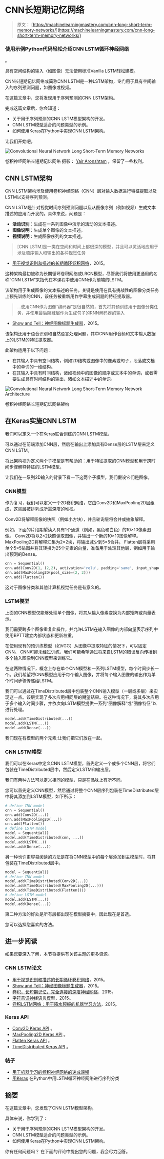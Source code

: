 # CNN长短期记忆网络

> 原文： [https://machinelearningmastery.com/cnn-long-short-term-memory-networks/](https://machinelearningmastery.com/cnn-long-short-term-memory-networks/)

### 使用示例Python代码轻松介绍CNN LSTM循环神经网络
。

具有空间结构的输入（如图像）无法使用标准Vanilla LSTM轻松建模。

CNN长短期记忆网络或简称CNN LSTM是一种LSTM架构，专门用于具有空间输入的序列预测问题，如图像或视频。

在这篇文章中，您将发现用于序列预测的CNN LSTM架构。

完成这篇文章后，你会知道：

*   关于用于序列预测的CNN LSTM模型架构的开发。
*   CNN LSTM模型适合的问题类型的示例。
*   如何使用Keras在Python中实现CNN LSTM架构。

让我们开始吧。

![Convolutional Neural Network Long Short-Term Memory Networks](img/28aa9063f5dd83a2c8c2e7a9a66db246.jpg)

卷积神经网络长短期记忆网络
摄影： [Yair Aronshtam](https://www.flickr.com/photos/yairar/34484734116/) ，保留了一些权利。

## CNN LSTM架构

CNN LSTM架构涉及使用卷积神经网络（CNN）层对输入数据进行特征提取以及LSTM以支持序列预测。

CNN LSTM是针对视觉时间序列预测问题以及从图像序列（例如视频）生成文本描述的应用而开发的。具体来说，问题是：

*   **活动识别**：生成在一系列图像中演示的活动的文本描述。
*   **图像说明**：生成单个图像的文本描述。
*   **视频说明**：生成图像序列的文本描述。

> [CNN LSTM]是一类在空间和时间上都很深的模型，并且可以灵活地应用于涉及顺序输入和输出的各种视觉任务

- [用于视觉识别和描述的长期循环卷积网络](https://arxiv.org/abs/1411.4389)，2015。

这种架构最初被称为长期循环卷积网络或LRCN模型，尽管我们将使用更通用的名称“CNN LSTM”来指代在本课程中使用CNN作为前端的LSTM。

该架构用于生成图像的文本描述的任务。关键是使用在具有挑战性的图像分类任务上预先训练的CNN，该任务被重新用作字幕生成问题的特征提取器。

> ...使用CNN作为图像“编码器”是很自然的，首先将其预训练用于图像分类任务，并使用最后隐藏层作为生成句子的RNN解码器的输入

- [Show and Tell：神经图像标题生成器](https://arxiv.org/abs/1411.4555)，2015。

该架构还用于语音识别和自然语言处理问题，其中CNN用作音频和文本输入数据上的LSTM的特征提取器。

此架构适用于以下问题：

*   在其输入中具有空间结构，例如2D结构或图像中的像素或句子，段落或文档中的单词的一维结构。
*   在其输入中具有时间结构，诸如视频中的图像的顺序或文本中的单词，或者需要生成具有时间结构的输出，诸如文本描述中的单词。

![Convolutional Neural Network Long Short-Term Memory Network Architecture](img/ae84a006384400ada510e876d69bc2a4.jpg)

卷积神经网络长短期记忆网络架构

## 在Keras实施CNN LSTM

我们可以定义一个在Keras联合训练的CNN LSTM模型。

可以通过在前端添加CNN层，然后在输出上添加具有Dense层的LSTM层来定义CNN LSTM。

将此架构视为定义两个子模型是有帮助的：用于特征提取的CNN模型和用于跨时间步骤解释特征的LSTM模型。

让我们在一系列2D输入的背景下看一下这两个子模型，我们假设它们是图像。

### CNN模型

作为复习，我们可以定义一个2D卷积网络，它由Conv2D和MaxPooling2D层组成，这些层被排列成所需深度的堆栈。

Conv2D将解释图像的快照（例如小方块），并且轮询层将合并或抽象解释。

例如，下面的片段期望读入具有1个通道（例如，黑色和白色）的10×10像素图像。 Conv2D将以2×2快照读取图像，并输出一个新的10×10图像解释。 MaxPooling2D将解释汇集为2×2块，将输出减少到5×5合并。 Flatten层将采用单个5×5贴图并将其转换为25个元素的向量，准备用于处理其他层，例如用于输出预测的Dense。

```py
cnn = Sequential()
cnn.add(Conv2D(1, (2,2), activation='relu', padding='same', input_shape=(10,10,1)))
cnn.add(MaxPooling2D(pool_size=(2, 2)))
cnn.add(Flatten())
```

这对于图像分类和其他计算机视觉任务是有意义的。

### LSTM模型

上面的CNN模型仅能够处理单个图像，将其从输入像素变换为内部矩阵或向量表示。

我们需要跨多个图像重复此操作，并允许LSTM在输入图像的内部向量表示序列中使用BPTT建立内部状态和更新权重。

在使用现有的预训练模型（如VGG）从图像中提取特征的情况下，可以固定CNN。 CNN可能未经过训练，我们可能希望通过将来自LSTM的错误反向传播到多个输入图像到CNN模型来训练它。

在这两种情况下，概念上存在单个CNN模型和一系列LSTM模型，每个时间步长一个。我们希望将CNN模型应用于每个输入图像，并将每个输入图像的输出作为单个时间步骤传递给LSTM。

我们可以通过在TimeDistributed层中包装整个CNN输入模型（一层或多层）来实现这一点。该层实现了多次应用相同层的期望结果。在这种情况下，将其多次应用于多个输入时间步骤，并依次向LSTM模型提供一系列“图像解释”或“图像特征”以进行处理。

```py
model.add(TimeDistributed(...))
model.add(LSTM(...))
model.add(Dense(...))
```

我们现在有模型的两个元素;让我们把它们放在一起。

### CNN LSTM模型

我们可以在Keras中定义CNN LSTM模型，首先定义一个或多个CNN层，将它们包装在TimeDistributed层中，然后定义LSTM和输出层。

我们有两种方法可以定义相同的模型，只是在品味上有所不同。

您可以首先定义CNN模型，然后通过将整个CNN层序列包装在TimeDistributed层中将其添加到LSTM模型，如下所示：

```py
# define CNN model
cnn = Sequential()
cnn.add(Conv2D(...))
cnn.add(MaxPooling2D(...))
cnn.add(Flatten())
# define LSTM model
model = Sequential()
model.add(TimeDistributed(cnn, ...))
model.add(LSTM(..))
model.add(Dense(...))
```

另一种也许更容易阅读的方法是在将CNN模型中的每个层添加到主模型时，将其包装在TimeDistributed层中。

```py
model = Sequential()
# define CNN model
model.add(TimeDistributed(Conv2D(...))
model.add(TimeDistributed(MaxPooling2D(...)))
model.add(TimeDistributed(Flatten()))
# define LSTM model
model.add(LSTM(...))
model.add(Dense(...))
```

第二种方法的好处是所有层都出现在模型摘要中，因此现在是首选。

您可以选择您喜欢的方法。

## 进一步阅读

如果您要深入了解，本节将提供有关该主题的更多资源。

### CNN LSTM论文

*   [用于视觉识别和描述的长期循环卷积网络](https://arxiv.org/abs/1411.4389)，2015。
*   [Show and Tell：神经图像标题生成器](https://arxiv.org/abs/1411.4555)，2015。
*   [卷积，长短期记忆，完全连接的深度神经网络](https://static.googleusercontent.com/media/research.google.com/en//pubs/archive/43455.pdf)，2015。
*   [字符意识神经语言模型](https://arxiv.org/abs/1508.06615)，2015。
*   [卷积LSTM网络：用于降水预报的机器学习方法](https://arxiv.org/abs/1506.04214)，2015。

### Keras API

*   [Conv2D Keras API](https://keras.io/layers/convolutional/#conv2d) 。
*   [MaxPooling2D Keras API](https://keras.io/layers/pooling/#maxpooling2d) 。
*   [Flatten Keras API](https://keras.io/layers/core/#flatten) 。
*   [TimeDistributed Keras API](https://keras.io/layers/wrappers/#timedistributed) 。

### 帖子

*   [用于机器学习的卷积神经网络的速成课程](http://machinelearningmastery.com/crash-course-convolutional-neural-networks/)
*   [用Keras](http://machinelearningmastery.com/sequence-classification-lstm-recurrent-neural-networks-python-keras/) 在Python中用LSTM循环神经网络进行序列分类

## 摘要

在这篇文章中，您发现了CNN LSTM模型架构。

具体来说，你学到了：

*   关于用于序列预测的CNN LSTM模型架构的开发。
*   CNN LSTM模型适合的问题类型的示例。
*   如何使用Keras在Python中实现CNN LSTM架构。

你有任何问题吗？
在下面的评论中提出您的问题，我会尽力回答。